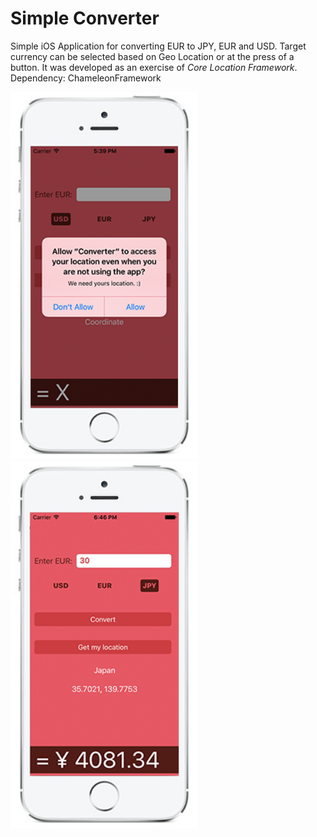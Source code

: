 # Simple Converter

Simple iOS Application for converting EUR to JPY, EUR and USD. Target currency can be selected based on Geo Location or at the press of a button. It was developed as an exercise of *Core Location Framework*. 
<br />
Dependency: ChameleonFramework
<br />

<img src="img/img2.png" width="300" />
<img src="img/img4.png" width="300" />